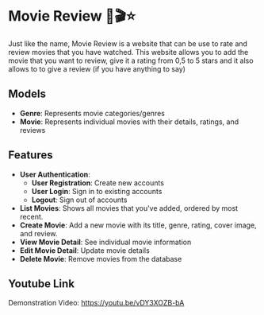 # Movie Review 🍿🎬⭐️

Just like the name, Movie Review is a website that can be use to rate and review movies that you have watched. This website allows you to add the movie that you want to review, give it a rating from 0,5 to 5 stars and it also allows to to give a review (if you have anything to say)

## Models

- **Genre**: Represents movie categories/genres 
- **Movie**: Represents individual movies with their details, ratings, and reviews

## Features

- **User Authentication**: 
    - **User Registration**: Create new accounts
    - **User Login**: Sign in to existing accounts
    - **Logout**: Sign out of accounts
- **List Movies**: Shows all movies that you've added, ordered by most recent.
- **Create Movie**: Add a new movie with its title, genre, rating, cover image, and review.
- **View Movie Detail**: See individual movie information
- **Edit Movie Detail**: Update movie details 
- **Delete Movie**: Remove movies from the database 


## Youtube Link

Demonstration Video: https://youtu.be/vDY3XOZB-bA

